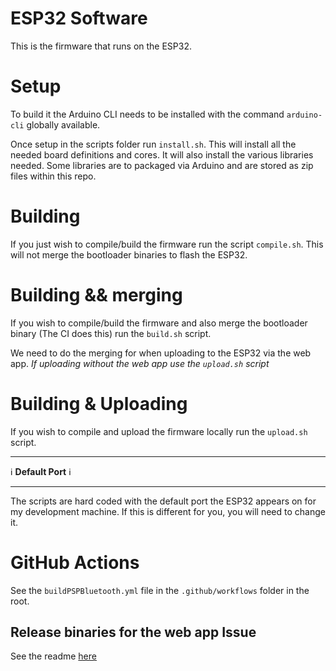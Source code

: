 # ESP32 Software

This is the firmware that runs on the ESP32.

# Setup

 To build it the Arduino CLI needs to be installed with the command `arduino-cli` globally available. 

 Once setup in the scripts folder run `install.sh`. This will install all the needed board definitions and cores. It will also install the various libraries needed. Some libraries are to packaged via Arduino and are stored as zip files within this repo.

 # Building

 If you just wish to compile/build the firmware run the script `compile.sh`. This will not merge the bootloader binaries to flash the ESP32.

 # Building && merging

 If you wish to compile/build the firmware and also merge the bootloader binary (The CI does this) run the `build.sh` script.

 We need to do the merging for when uploading to the ESP32 via the web app. *If uploading without the web app use the `upload.sh` script*

 # Building & Uploading

 If you wish to compile and upload the firmware locally run the `upload.sh` script.

------------------------

 ℹ **Default Port** ℹ

 ---------------------

 The scripts are hard coded with the default port the ESP32 appears on for my development machine. If this is different for you, you will need to change it.

 # GitHub Actions

 See the `buildPSPBluetooth.yml` file in the `.github/workflows` folder in the root.

 ## Release binaries for the web app Issue

 See the readme [here](../releaseBinaries/Readme.md)